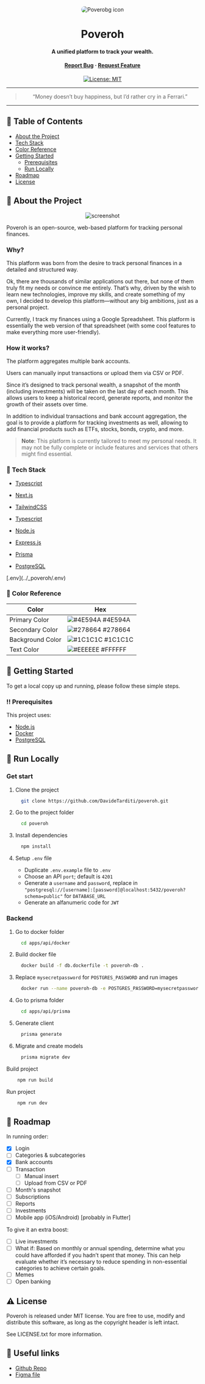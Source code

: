 <div align="center">

<img src="./assets/bg_readme.png" alt="Poverobg icon" style="border-radius:10px">

# Poveroh

#### A unified platform to track your wealth.

<h4>
    <a href="https://github.com/DavideTarditi/poveroh/issues/">Report Bug</a>
  <span> · </span>
    <a href="https://github.com/DavideTarditi/poveroh/issues/">Request Feature</a>
  </h4>

<div>

[![License: MIT](https://img.shields.io/badge/License-MIT-yellow.svg)](https://opensource.org/licenses/MIT)

</div>

---

> “Money doesn’t buy happiness, but I’d rather cry in a Ferrari.”

</div>

<hr />

<!-- Table of Contents -->

## :notebook_with_decorative_cover: Table of Contents

- [About the Project](#star2-about-the-project)
- [Tech Stack](#space_invader-tech-stack)
- [Color Reference](#art-color-reference)
- [Getting Started](#toolbox-getting-started)
    - [Prerequisites](#bangbang-prerequisites)
    - [Run Locally](#running-run-locally)
- [Roadmap](#compass-roadmap)
- [License](#warning-license)

<!-- About the Project -->

## :star2: About the Project

<div align="center"> 
  <img src="./assets/dashboard_screenshot.png" alt="screenshot" />
</div>

Poveroh is an open-source, web-based platform for tracking personal finances.

### Why?

This platform was born from the desire to track personal finances in a detailed and structured way.

Ok, there are thousands of similar applications out there, but none of them truly fit my needs or convince me entirely. That’s why, driven by the wish to learn new technologies, improve my skills, and create something of my own, I decided to develop this platform—without any big ambitions, just as a personal project.

Currently, I track my finances using a Google Spreadsheet. This platform is essentially the web version of that spreadsheet (with some cool features to make everything more user-friendly).

### How it works?

The platform aggregates multiple bank accounts.

Users can manually input transactions or upload them via CSV or PDF.

Since it’s designed to track personal wealth, a snapshot of the month (including investments) will be taken on the last day of each month. This allows users to keep a historical record, generate reports, and monitor the growth of their assets over time.

In addition to individual transactions and bank account aggregation, the goal is to provide a platform for tracking investments as well, allowing to add financial products such as ETFs, stocks, bonds, crypto, and more.

> **Note**: This platform is currently tailored to meet my personal needs. It may not be fully complete or include features and services that others might find essential.

<!-- TechStack -->

### :space_invader: Tech Stack

- <a href="https://www.typescriptlang.org/">Typescript</a>
- <a href="https://nextjs.org/">Next.js</a>
- <a href="https://tailwindcss.com/">TailwindCSS</a>

- <a href="https://www.typescriptlang.org/">Typescript</a>
- <a href="https://nodejs.org/en">Node.js</a>
- <a href="https://expressjs.com/">Express.js</a>
- <a href="https://www.prisma.io/">Prisma</a>

- <a href="https://www.postgresql.org/">PostgreSQL</a>

<!-- Color Reference -->[.env](../_poveroh/.env)

### :art: Color Reference

| Color            | Hex                                                              |
|------------------|------------------------------------------------------------------|
| Primary Color    | ![#4E594A](https://via.placeholder.com/10/4E594A?text=+) #4E594A |
| Secondary Color  | ![#278664](https://via.placeholder.com/10/278664?text=+) #278664 |
| Background Color | ![#1C1C1C](https://via.placeholder.com/10/1C1C1C?text=+) #1C1C1C |
| Text Color       | ![#EEEEEE](https://via.placeholder.com/10/EEEEEE?text=+) #FFFFFF |

<!-- Getting Started -->

## :toolbox: Getting Started

To get a local copy up and running, please follow these simple steps.


<!-- Prerequisites -->

### :bangbang: Prerequisites

This project uses:

- [Node.js](https://nodejs.org/en/download/package-manager)
- [Docker](https://docs.docker.com/get-started/get-docker/)
- [PostgreSQL](https://www.postgresql.org/)

<!-- Run Locally -->

## :running: Run Locally

### Get start

1. Clone the project

    ```bash
      git clone https://github.com/DavideTarditi/poveroh.git
    ```

2. Go to the project folder

    ```bash
      cd poveroh
    ```

3. Install dependencies

    ```bash
      npm install
    ```

4. Setup `.env` file

    - Duplicate `.env.example` file to `.env`
    - Choose an API `port`; default is `4201`
    - Generate a `username` and `password`, replace in `"postgresql://[username]:[password]@localhost:5432/poveroh?schema=public"` for `DATABASE_URL`
    - Generate an alfanumeric code for `JWT`

### Backend

1. Go to docker folder

    ```bash
      cd apps/api/docker
    ```

2. Build docker file

    ```bash
      docker build -f db.dockerfile -t poveroh-db .
    ```

3. Replace `mysecretpassword` for `POSTGRES_PASSWORD` and run images

    ```bash
      docker run --name poveroh-db -e POSTGRES_PASSWORD=mysecretpassword -p 5432:5432 -v postgres-data:/var/lib/postgresql/data-d poveroh-db
    ```

4. Go to prisma folder

    ```bash
      cd apps/api/prisma
    ```

5. Generate client

    ```bash
      prisma generate
    ```

6. Migrate and create models

    ```bash
      prisma migrate dev
    ```

Build project

```bash
    npm run build
```

Run project

```bash
    npm run dev
```

<!-- Roadmap -->

## :compass: Roadmap

In running order:

* [x] Login
* [ ] Categories & subcategories
* [x] Bank accounts
* [ ] Transaction
    * [ ] Manual insert
    * [ ] Upload from CSV or PDF
* [ ] Month's snapshot
* [ ] Subscriptions
* [ ] Reports
* [ ] Investments
* [ ] Mobile app (iOS/Android) [probably in Flutter]

To give it an extra boost:

* [ ] Live investments
* [ ] What if: Based on monthly or annual spending, determine what you could have afforded if you hadn’t spent that money. This can help evaluate whether it’s necessary to reduce spending in non-essential categories to achieve certain goals.
* [ ] Memes
* [ ] Open banking

<!-- License -->

## :warning: License

Poveroh is released under MIT license. You are free to use, modify and distribute this software, as long as the copyright header is left intact.

See LICENSE.txt for more information.

## :link: Useful links

- [Github Repo](https://github.com/DavideTarditi/poveroh)
- [Figma file](https://www.figma.com/design/SZz6f8cZ1mIE5s6Z4WGshu/Poveroh?node-id=232-100&t=1ozuf8X78WOqBXYH-1)
